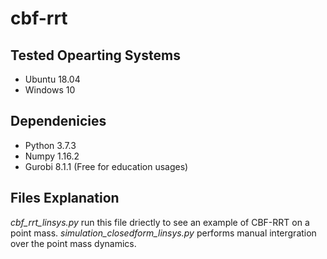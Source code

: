 # cbf-rrt

## Tested Opearting Systems
* Ubuntu 18.04
* Windows 10

## Dependenicies
* Python 3.7.3
* Numpy 1.16.2
* Gurobi 8.1.1 (Free for education usages)


## Files Explanation
*cbf_rrt_linsys.py* run this file driectly to see an example of CBF-RRT on a point mass. 
*simulation_closedform_linsys.py* performs manual intergration over the point mass dynamics. 

